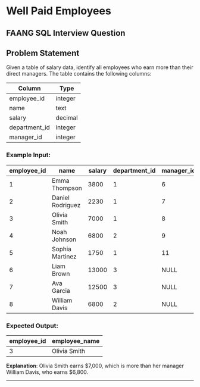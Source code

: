 # Well Paid Employees
## FAANG SQL Interview Question


## Problem Statement
Given a table of salary data, identify all employees who earn more than their direct managers. The table contains the following columns:

| Column         | Type    |
|----------------|---------|
| employee_id    | integer |
| name           | text    |
| salary         | decimal |
| department_id  | integer |
| manager_id     | integer |

### Example Input:

| employee_id | name             | salary | department_id | manager_id |
|-------------|------------------|--------|---------------|------------|
| 1           | Emma Thompson    | 3800   | 1             | 6          |
| 2           | Daniel Rodriguez | 2230   | 1             | 7          |
| 3           | Olivia Smith     | 7000   | 1             | 8          |
| 4           | Noah Johnson     | 6800   | 2             | 9          |
| 5           | Sophia Martinez  | 1750   | 1             | 11         |
| 6           | Liam Brown       | 13000  | 3             | NULL       |
| 7           | Ava Garcia       | 12500  | 3             | NULL       |
| 8           | William Davis    | 6800   | 2             | NULL       |

### Expected Output:

| employee_id | employee_name |
|-------------|---------------|
| 3           | Olivia Smith  |

**Explanation**: Olivia Smith earns $7,000, which is more than her manager William Davis, who earns $6,800.

---
